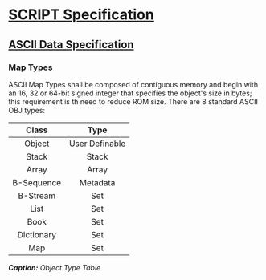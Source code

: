 # [SCRIPT Specification](../readme.md)

## [ASCII Data Specification](readme.md)

### Map Types

ASCII Map Types shall be composed of contiguous memory and begin with an 16, 32 or 64-bit signed integer that specifies the object's size in bytes; this requirement is th need to reduce ROM size. There are 8 standard ASCII OBJ types:

|     Class       |      Type      |
|:---------------:|:--------------:|
|    Object       | User Definable |
|     Stack       |      Stack     |
|     Array       |      Array     |
|   B-Sequence    |     Metadata   |
|    B-Stream     |       Set      |
|      List       |       Set      |
|      Book       |       Set      |
|   Dictionary    |       Set      |
|      Map        |       Set      |

***Caption:*** *Object Type Table*
